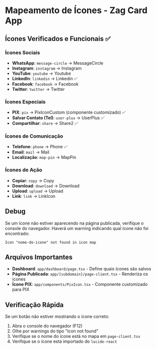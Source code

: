# Mapeamento de Ícones - Zag Card App

## Ícones Verificados e Funcionais ✅

### Ícones Sociais
- **WhatsApp**: `message-circle` → MessageCircle
- **Instagram**: `instagram` → Instagram  
- **YouTube**: `youtube` → Youtube
- **LinkedIn**: `linkedin` → Linkedin ✅
- **Facebook**: `facebook` → Facebook
- **Twitter**: `twitter` → Twitter

### Ícones Especiais
- **PIX**: `pix` → PixIconCustom (componente customizado) ✅
- **Salvar Contato (Tel)**: `user-plus` → UserPlus ✅
- **Compartilhar**: `share` → Share2 ✅

### Ícones de Comunicação
- **Telefone**: `phone` → Phone ✅
- **Email**: `mail` → Mail
- **Localização**: `map-pin` → MapPin

### Ícones de Ação
- **Copiar**: `copy` → Copy
- **Download**: `download` → Download
- **Upload**: `upload` → Upload
- **Link**: `link` → LinkIcon

## Debug

Se um ícone não estiver aparecendo na página publicada, verifique o console do navegador.
Haverá um warning indicando qual ícone não foi encontrado:

```
Icon "nome-do-icone" not found in icon map
```

## Arquivos Importantes

- **Dashboard**: `app/dashboard/page.tsx` - Define quais ícones são salvos
- **Página Publicada**: `app/[subdomain]/page-client.tsx` - Renderiza os ícones
- **Ícone PIX**: `app/components/PixIcon.tsx` - Componente customizado para PIX

## Verificação Rápida

Se um botão não estiver mostrando o ícone correto:

1. Abra o console do navegador (F12)
2. Olhe por warnings do tipo "Icon not found"
3. Verifique se o nome do ícone está no mapa em `page-client.tsx`
4. Verifique se o ícone está importado do `lucide-react`

